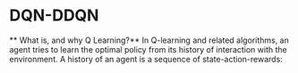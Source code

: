 # DQN-DDQN


** What is, and why  Q Learning?**
In Q-learning and related algorithms, an agent tries to learn the optimal policy from its history of interaction with the environment. A history of an agent is a sequence of state-action-rewards:
